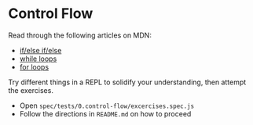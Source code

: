# Control Flow

Read through the following articles on MDN:
  - [if/else if/else](https://developer.mozilla.org/en-US/docs/Web/JavaScript/Reference/Statements/if...else)
  - [while loops](https://developer.mozilla.org/en-US/docs/Web/JavaScript/Reference/Statements/while)
  - [for loops](https://developer.mozilla.org/en-US/docs/Web/JavaScript/Reference/Statements/for)

Try different things in a REPL to solidify your understanding, then attempt the exercises.
  - Open `spec/tests/0.control-flow/excercises.spec.js`
  - Follow the directions in `README.md` on how to proceed
